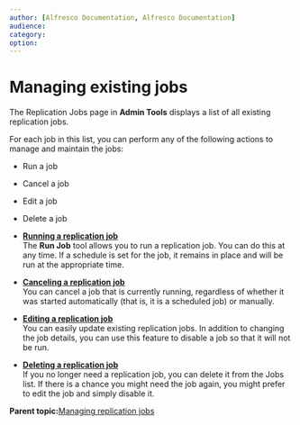 ```yaml
---
author: [Alfresco Documentation, Alfresco Documentation]
audience: 
category: 
option: 
---
```


# Managing existing jobs

The Replication Jobs page in **Admin Tools** displays a list of all existing replication jobs.

For each job in this list, you can perform any of the following actions to manage and maintain the jobs:

-   Run a job
-   Cancel a job
-   Edit a job
-   Delete a job

-   **[Running a replication job](../tasks/admintools-replication-run.md)**  
The **Run Job** tool allows you to run a replication job. You can do this at any time. If a schedule is set for the job, it remains in place and will be run at the appropriate time.
-   **[Canceling a replication job](../tasks/admintools-replication-cancel.md)**  
You can cancel a job that is currently running, regardless of whether it was started automatically \(that is, it is a scheduled job\) or manually.
-   **[Editing a replication job](../tasks/admintools-replication-edit.md)**  
You can easily update existing replication jobs. In addition to changing the job details, you can use this feature to disable a job so that it will not be run.
-   **[Deleting a replication job](../tasks/admintools-replication-delete.md)**  
If you no longer need a replication job, you can delete it from the Jobs list. If there is a chance you might need the job again, you might prefer to edit the job and simply disable it.

**Parent topic:**[Managing replication jobs](../concepts/admintools-replication-intro.md)

